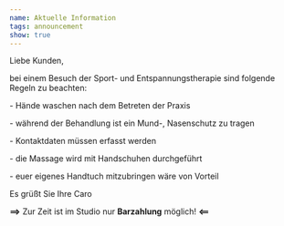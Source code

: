 ```yaml
---
name: Aktuelle Information
tags: announcement
show: true
---
```

Liebe Kunden,

bei einem Besuch der Sport- und Entspannungstherapie sind folgende Regeln zu beachten:

\- Hände waschen nach dem Betreten der Praxis

\- während der Behandlung ist ein Mund-, Nasenschutz zu tragen

\- Kontaktdaten müssen erfasst werden

\- die Massage wird mit Handschuhen durchgeführt

\- euer eigenes Handtuch mitzubringen wäre von Vorteil

Es grüßt Sie Ihre Caro

**\==>** Zur Zeit ist im Studio nur **Barzahlung** möglich! **<==**